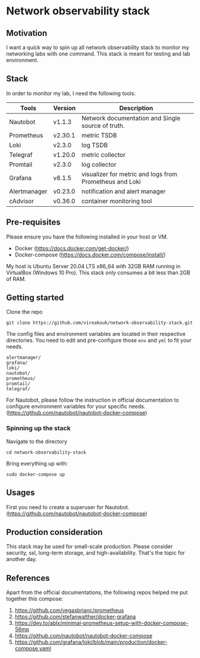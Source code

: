 # Network observability stack

## Motivation
I want a quick way to spin up all network observability stack to monitor my networking labs with one command. This stack is meant for testing and lab environment. 

## Stack
In order to monitor my lab, I need the following tools:

| Tools         | Version | Description                                                 |
| ------------- | ------- | ----------------------------------------------------------- |
| Nautobot      | v1.1.3  | Network documentation and Single source of truth.           |
| Prometheus    | v2.30.1 | metric TSDB                                                 |
| Loki          | v2.3.0  | log TSDB                                                    |
| Telegraf      | v1.20.0 | metric collector                                            |
| Promtail      | v2.3.0  | log collector                                               |
| Grafana       | v8.1.5  | visualizer for metric and logs from Prometheus and Loki     |
| Alertmanager  | v0.23.0 | notification and alert manager                              |
| cAdvisor      | v0.36.0 | container monitoring tool                                   |

## Pre-requisites
Please ensure you have the following installed in your host or VM. 
- Docker (https://docs.docker.com/get-docker/)
- Docker-compose (https://docs.docker.com/compose/install/)

My host is Ubuntu Server 20.04 LTS x86_64 with 32GB RAM running in VirtualBox (Windows 10 Pro). This stack only consumes a bit less than 2GB of RAM.

## Getting started
Clone the repo
```
git clone https://github.com/vireakouk/network-observability-stack.git
```

The config files and environment variables are located in their respective directories. You need to edit and pre-configure those `env` and `yml` to fit your needs.
```
alertmanager/
grafana/
loki/
nautobot/
prometheus/
promtail/
telegraf/
```
For Nautobot, please follow the instruction in official documentation to configure environment variables for your specific needs.
(https://github.com/nautobot/nautobot-docker-compose)

### Spinning up the stack
Navigate to the directory
```
cd network-observability-stack
```
Bring everything up with:
```
sudo docker-compose up
```

## Usages
First you need to create a superuser for Nautobot. (https://github.com/nautobot/nautobot-docker-compose)

## Production consideration
This stack may be used for small-scale production. Please consider security, ssl, long-term storage, and high-availability. That's the topic for another day.


## References
Apart from the official documentations, the following repos helped me put together this compose:
1. https://github.com/vegasbrianc/prometheus
2. https://github.com/stefanwalther/docker-grafana
3. https://dev.to/ablx/minimal-prometheus-setup-with-docker-compose-56mp
4. https://github.com/nautobot/nautobot-docker-compose
5. https://github.com/grafana/loki/blob/main/production/docker-compose.yaml
